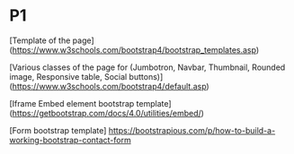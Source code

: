 # P1
[Template of the page] (https://www.w3schools.com/bootstrap4/bootstrap_templates.asp)

[Various classes of the page for (Jumbotron, Navbar, Thumbnail, Rounded image, Responsive table, Social buttons)] (https://www.w3schools.com/bootstrap4/default.asp)

[Iframe Embed element bootstrap template] (https://getbootstrap.com/docs/4.0/utilities/embed/)

[Form bootstrap template] https://bootstrapious.com/p/how-to-build-a-working-bootstrap-contact-form
